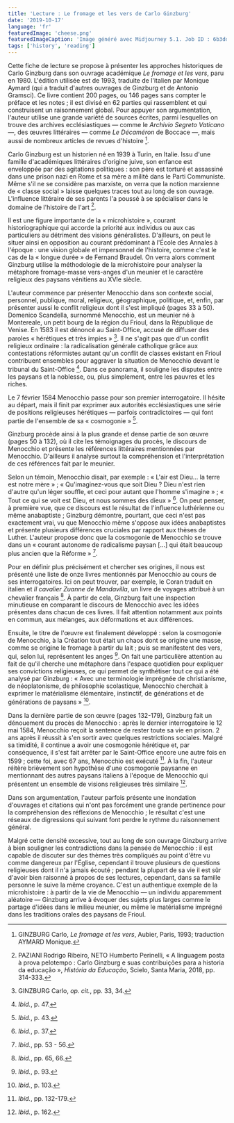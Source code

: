 ```yaml
---
title: 'Lecture : Le fromage et les vers de Carlo Ginzburg'
date: '2019-10-17'
language: 'fr'
featuredImage: 'cheese.png'
featuredImageCaption: 'Image généré avec Midjourney 5.1. Job ID : 6b3ddb41-6f40-402f-9e53-9f827bcc33fc.'
tags: ['history', 'reading']
---
```


Cette fiche de lecture se propose à présenter les approches historiques de Carlo Ginzburg dans son ouvrage académique _Le fromage et les vers_, paru en 1980. L'édition utilisée est de 1993, traduite de l'italien par Monique Aymard (qui a traduit d'autres ouvrages de Ginzburg et de Antonio Gramsci). Ce livre contient 200 pages, ou 146 pages sans compter le préface et les notes ; il est divisé en 62 parties qui rassemblent et qui construisent un raisonnement global. Pour appuyer son argumentation, l'auteur utilise une grande variété de sources écrites, parmi lesquelles on trouve des archives ecclésiastiques — comme le _Archivio Segreto Vaticano_ —, des œuvres littéraires — comme _Le Décaméron_ de Boccace —, mais aussi de nombreux articles de revues d'histoire [^1].

Carlo Ginzburg est un historien né en 1939 à Turin, en Italie. Issu d'une famille d'académiques littéraires d'origine juive, son enfance est enveloppée par des agitations politiques : son père est torturé et assassiné dans une prison nazi en Rome et sa mère a milité dans le Parti Communiste. Même s'il ne se considère pas marxiste, on verra que la notion marxienne de « classe social » laisse quelques traces tout au long de son ouvrage. L'influence littéraire de ses parents l'a poussé à se spécialiser dans le domaine de l'histoire de l'art [^2].

Il est une figure importante de la « microhistoire », courant historiographique qui accorde la priorité aux individus ou aux cas particuliers au détriment des visions généralistes. D'ailleurs, on peut le situer ainsi en opposition au courant prédominant à l'École des Annales à l'époque : une vision globale et impersonnel de l'histoire, comme c'est le cas de la « longue durée » de Fernand Braudel. On verra alors comment Ginzburg utilise la méthodologie de la microhistoire pour analyser la métaphore fromage-masse vers-anges d'un meunier et le caractère religieux des paysans vénitiens au XVIe siècle.

L'auteur commence par présenter Menocchio dans son contexte social, personnel, publique, moral, religieux, géographique, politique, et, enfin, par présenter aussi le conflit religieux dont il s'est impliqué (pages 33 à 50). Domenico Scandella, surnommé Menocchio, est un meunier né à Montereale, un petit bourg de la région du Frioul, dans la République de Venise. En 1583 il est dénoncé au Saint-Office, accusé de diffuser des paroles « hérétiques et très impies » [^3]. Il ne s'agit pas que d'un conflit religieux ordinaire : la radicalisation générale catholique grâce aux contestations réformistes autant qu'un conflit de classes existant en Frioul contribuent ensembles pour aggraver la situation de Menocchio devant le tribunal du Saint-Office [^4]. Dans ce panorama, il souligne les disputes entre les paysans et la noblesse, ou, plus simplement, entre les pauvres et les riches.

Le 7 février 1584 Menocchio passe pour son premier interrogatoire. Il hésite au départ, mais il finit par exprimer aux autorités ecclésiastiques une série de positions religieuses hérétiques — parfois contradictoires — qui font partie de l'ensemble de sa « cosmogonie » [^5].

Ginzburg procède ainsi à la plus grande et dense partie de son œuvre (pages 50 à 132), où il cite les témoignages du procès, le discours de Menocchio et présente les références littéraires mentionnées par Menocchio. D'ailleurs il analyse surtout la compréhension et l'interprétation de ces références fait par le meunier.

Selon un témoin, Menocchio disait, par exemple : « L'air est Dieu... la terre est notre mère » ; « Qu'imaginez-vous que soit Dieu ? Dieu n'est rien d'autre qu'un léger souffle, et ceci pour autant que l'homme s'imagine » ; « Tout ce qui se voit est Dieu, et nous sommes des dieux » [^6]. On peut penser, à première vue, que ce discours est le résultat de l'influence luthérienne ou même anabaptiste ; Ginzburg démontre, pourtant, que ceci n'est pas exactement vrai, vu que Menocchio même s'oppose aux idées anabaptistes et présente plusieurs différences cruciales par rapport aux thèses de Luther. L'auteur propose donc que la cosmogonie de Menocchio se trouve dans un « courant autonome de radicalisme paysan [...] qui était beaucoup plus ancien que la Réforme » [^7].

Pour en définir plus précisément et chercher ses origines, il nous est présenté une liste de onze livres mentionnés par Menocchio au cours de ses interrogatoires. Ici on peut trouver, par exemple, le Coran traduit en italien et _Il cavalier Zuanne de Mandavilla_, un livre de voyages attribué à un chevalier français [^8]. À partir de cela, Ginzburg fait une inspection minutieuse en comparant le discours de Menocchio avec les idées présentes dans chacun de ces livres. Il fait attention notamment aux points en commun, aux mélanges, aux déformations et aux différences.

Ensuite, le titre de l'œuvre est finalement développé : selon la cosmogonie de Menocchio, à la Création tout était un chaos dont se origine une masse, comme se origine le fromage à partir du lait ; puis se manifestent des vers, qui, selon lui, représentent les anges [^9]. On fait une particulière attention au fait de qu'il cherche une métaphore dans l'espace quotidien pour expliquer ses convictions religieuses, ce qui permet de synthétiser tout ce qui a été analysé par Ginzburg : « Avec une terminologie imprégnée de christianisme, de néoplatonisme, de philosophie scolastique, Menocchio cherchait à exprimer le matérialisme élémentaire, instinctif, de générations et de générations de paysans » [^10].

Dans la dernière partie de son œuvre (pages 132-179), Ginzburg fait un dénouement du procès de Menocchio : après le dernier interrogatoire le 12 mai 1584, Menocchio reçoit la sentence de rester toute sa vie en prison. 2 ans après il réussit à s'en sortir avec quelques restrictions sociales. Malgré sa timidité, il continue a avoir une cosmogonie hérétique et, par conséquence, il s'est fait arrêter par le Saint-Office encore une autre fois en 1599 ; cette foi, avec 67 ans, Menocchio est exécuté [^11]. À la fin, l'auteur réitère brièvement son hypothèse d'une cosmogonie paysanne en mentionnant des autres paysans italiens à l'époque de Menocchio qui présentent un ensemble de visions religieuses très similaire [^12].

Dans son argumentation, l'auteur parfois présente une inondation d'ouvrages et citations qui n'ont pas forcément une grande pertinence pour la compréhension des réflexions de Menocchio ; le résultat c'est une réseaux de digressions qui suivant font perdre le rythme du raisonnement général.

Malgré cette densité excessive, tout au long de son ouvrage Ginzburg arrive à bien souligner les contradictions dans la pensée de Menocchio : il est capable de discuter sur des thèmes très compliqués au point d'être vu comme dangereux par l'Église, cependant il trouve plusieurs de questions religieuses dont il n'a jamais écouté ; pendant la plupart de sa vie il est sûr d'avoir bien raisonné à propos de ses lectures, cependant, dans sa famille personne le suive la même croyance. C'est un authentique exemple de la microhistoire : à partir de la vie de Menocchio — un individu apparemment aléatoire — Ginzburg arrive à évoquer des sujets plus larges comme le partage d'idées dans le milieu meunier, ou même le matérialisme imprégné dans les traditions orales des paysans de Frioul.

[^1]: GINZBURG Carlo, _Le fromage et les vers_, Aubier, Paris, 1993; traduction AYMARD Monique.
[^2]: PAZIANI Rodrigo Ribeiro, NETO Humberto Perinelli, « A linguagem posta à prova pelotempo : Carlo Ginzburg e suas contribuições para a historia da educação », _História da Educação_, Scielo, Santa Maria, 2018, pp. 314-333.
[^3]: GINZBURG Carlo, _op. cit._, pp. 33, 34.
[^4]: _Ibid._, p. 47.
[^5]: _Ibid._, p. 43.
[^6]: _Ibid._, p. 37.
[^7]: _Ibid._, pp. 53 - 56.
[^8]: _Ibid._, pp. 65, 66.
[^9]: _Ibid._, p. 93.
[^10]: _Ibid._, p. 103.
[^11]: _Ibid._, pp. 132-179.
[^12]: _Ibid._, p. 162.
